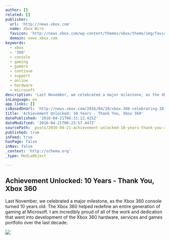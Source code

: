 ```yaml
---
author: []
related: []
publisher:
  url: 'http://news.xbox.com'
  name: Xbox Wire
  favicon: 'http://news.xbox.com/wp-content/themes/xbox/theme/img/favicons/favicon.ico'
  domain: news.xbox.com
keywords:
  - xbox
  - '360'
  - console
  - gaming
  - gamers
  - continue
  - support
  - online
  - hardware
  - microsoft
description: 'Last November, we celebrated a major milestone, as the Xbox 360 console turned 10 years old. The Xbox 360 helped redefine an entire generation of gaming at Microsoft. I am incredibly proud of all of the work and dedication that went into development of the Xbox 360 hardware, services and games portfolio over the last decade.'
inLanguage: en
app_links: []
isBasedOnUrl: 'http://news.xbox.com/2016/04/20/xbox-360-celebrating-10-years/'
title: 'Achievement Unlocked: 10 Years - Thank You, Xbox 360'
datePublished: '2016-04-21T06:31:12.425Z'
dateModified: '2016-04-21T06:23:57.447Z'
sourcePath: _posts/2016-04-21-achievement-unlocked-10-years-thank-you-xbox-360.md
published: true
inFeed: true
hasPage: false
inNav: false
_context: 'http://schema.org'
_type: MediaObject

---
```

<article style=""><h1>Achievement Unlocked: 10 Years - Thank You, Xbox 360</h1><p>Last November, we celebrated a major milestone, as the Xbox 360 console turned 10 years old. The Xbox 360 helped redefine an entire generation of gaming at Microsoft. I am incredibly proud of all of the work and dedication that went into development of the Xbox 360 hardware, services and games portfolio over the last decade.</p><img src="http://news.xbox.com/wp-content/uploads/Xbox360_Console_controller_RHS_34_rgb_Launch2013-No-Kinect.png" /></article>